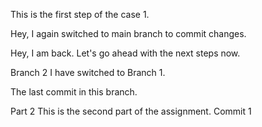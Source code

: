 This is the first step of the case 1.

Hey, I again switched to main branch to commit changes.

Hey, I am back. Let's go ahead with the next steps now.

Branch 2
I have switched to Branch 1.

The last commit in this branch.


Part 2
This is the second part of the assignment. 
Commit 1